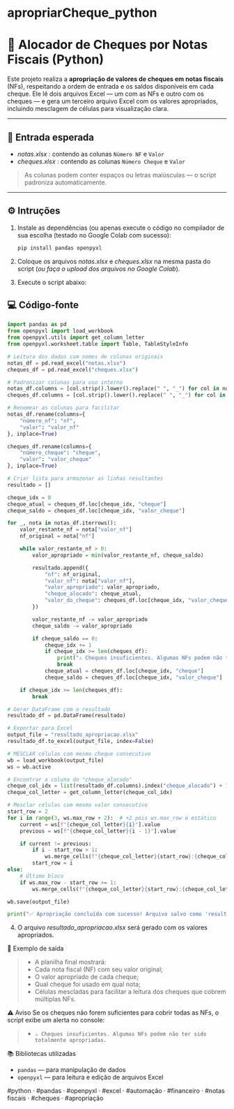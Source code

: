 # apropriarCheque_python
# 🧾 Alocador de Cheques por Notas Fiscais (Python)

Este projeto realiza a **apropriação de valores de cheques em notas fiscais** (NFs), respeitando a ordem de entrada e os saldos disponíveis em cada cheque. Ele lê dois arquivos Excel — um com as NFs e outro com os cheques — e gera um terceiro arquivo Excel com os valores apropriados, incluindo mesclagem de células para visualização clara.

---

## 📂 Entrada esperada

- *notas.xlsx* : contendo as colunas `Número NF` e `Valor`
- *cheques.xlsx* : contendo as colunas `Número Cheque` e `Valor`

> As colunas podem conter espaços ou letras maiúsculas — o script padroniza automaticamente.

---

## ⚙️ Intruções

1. Instale as dependências (ou apenas execute o código no compilador de sua escolha (testado no Google Colab com sucesso):
   ```bash
   pip install pandas openpyxl


2. Coloque os arquivos *notas.xlsx* e *cheques.xlsx* na mesma pasta do script (*ou faça o upload dos arquivos no Google Colab*).


3. Execute o script abaixo:
## 💻 Código-fonte

```python
import pandas as pd
from openpyxl import load_workbook
from openpyxl.utils import get_column_letter
from openpyxl.worksheet.table import Table, TableStyleInfo

# Leitura dos dados com nomes de colunas originais
notas_df = pd.read_excel("notas.xlsx")
cheques_df = pd.read_excel("cheques.xlsx")

# Padronizar colunas para uso interno
notas_df.columns = [col.strip().lower().replace(" ", "_") for col in notas_df.columns]
cheques_df.columns = [col.strip().lower().replace(" ", "_") for col in cheques_df.columns]

# Renomear as colunas para facilitar
notas_df.rename(columns={
    "número_nf": "nf",
    "valor": "valor_nf"
}, inplace=True)

cheques_df.rename(columns={
    "número_cheque": "cheque",
    "valor": "valor_cheque"
}, inplace=True)

# Criar lista para armazenar as linhas resultantes
resultado = []

cheque_idx = 0
cheque_atual = cheques_df.loc[cheque_idx, "cheque"]
cheque_saldo = cheques_df.loc[cheque_idx, "valor_cheque"]

for _, nota in notas_df.iterrows():
    valor_restante_nf = nota["valor_nf"]
    nf_original = nota["nf"]

    while valor_restante_nf > 0:
        valor_apropriado = min(valor_restante_nf, cheque_saldo)

        resultado.append({
            "nf": nf_original,
            "valor_nf": nota["valor_nf"],
            "valor_apropriado": valor_apropriado,
            "cheque_alocado": cheque_atual,
            "valor_do_cheque": cheques_df.loc[cheque_idx, "valor_cheque"]
        })

        valor_restante_nf -= valor_apropriado
        cheque_saldo -= valor_apropriado

        if cheque_saldo == 0:
            cheque_idx += 1
            if cheque_idx >= len(cheques_df):
                print("⚠️ Cheques insuficientes. Algumas NFs podem não ter sido totalmente apropriadas.")
                break
            cheque_atual = cheques_df.loc[cheque_idx, "cheque"]
            cheque_saldo = cheques_df.loc[cheque_idx, "valor_cheque"]

    if cheque_idx >= len(cheques_df):
        break

# Gerar DataFrame com o resultado
resultado_df = pd.DataFrame(resultado)

# Exportar para Excel
output_file = "resultado_apropriacao.xlsx"
resultado_df.to_excel(output_file, index=False)

# MESCLAR células com mesmo cheque consecutivo
wb = load_workbook(output_file)
ws = wb.active

# Encontrar a coluna do "cheque_alocado"
cheque_col_idx = list(resultado_df.columns).index("cheque_alocado") + 1
cheque_col_letter = get_column_letter(cheque_col_idx)

# Mesclar células com mesmo valor consecutivo
start_row = 2
for i in range(3, ws.max_row + 2):  # +2 pois ws.max_row é estático
    current = ws[f"{cheque_col_letter}{i}"].value
    previous = ws[f"{cheque_col_letter}{i - 1}"].value

    if current != previous:
        if i - start_row > 1:
            ws.merge_cells(f"{cheque_col_letter}{start_row}:{cheque_col_letter}{i - 1}")
        start_row = i
else:
    # Último bloco
    if ws.max_row - start_row >= 1:
        ws.merge_cells(f"{cheque_col_letter}{start_row}:{cheque_col_letter}{ws.max_row}")

wb.save(output_file)

print("✅ Apropriação concluída com sucesso! Arquivo salvo como 'resultado_apropriacao.xlsx'")
```

4. O arquivo *resultado_apropriacao.xlsx* será gerado com os valores apropriados.


📌 Exemplo de saída
> - A planilha final mostrará:
> - Cada nota fiscal (NF) com seu valor original;
> - O valor apropriado de cada cheque;
> - Qual cheque foi usado em qual nota;
> - Células mescladas para facilitar a leitura dos cheques que cobrem múltiplas NFs.


⚠️ Aviso
Se os cheques não forem suficientes para cobrir todas as NFs, o script exibe um alerta no console:
> - `⚠️ Cheques insuficientes. Algumas NFs podem não ter sido totalmente apropriadas.`


📚 Bibliotecas utilizadas
- `pandas` — para manipulação de dados
- `openpyxl` — para leitura e edição de arquivos Excel

#python · #pandas · #openpyxl · #excel · #automação · #financeiro · #notas fiscais · #cheques · #apropriação

